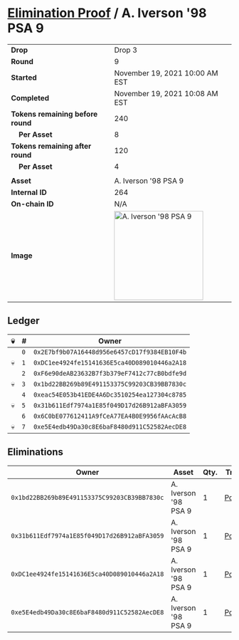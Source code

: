 # [Elimination Proof](./readme.md) / A. Iverson &#039;98 PSA 9

|||
|---|---|
| **Drop** | Drop 3 |
| **Round** | 9 |
| **Started** | November 19, 2021 10:00 AM EST |
| **Completed** | November 19, 2021 10:08 AM EST |
| **Tokens remaining before round** | 240 |
| **&nbsp;&nbsp;&nbsp;&nbsp;Per Asset** | 8 |
| **Tokens remaining after round** | 120 |
| **&nbsp;&nbsp;&nbsp;&nbsp;Per Asset** | 4 |
| | |
| **Asset** | A. Iverson &#039;98 PSA 9 |
| **Internal ID** | 264 |
| **On-chain ID** | N/A |
| **Image** | <img src="https://tcdn.blokpax.com/94d9199b-dc56-4dc7-9892-171fdfcfc940/00d79499f48fc1b86628f17c7f078b06bdb4da6fc5fbcc8fb57b72e30691ed40.jpg" height="200" alt="A. Iverson &#039;98 PSA 9" /> |

## Ledger

| 💀 | # | Owner |
| --- | --- | --- |
|  | `0` | `0x2E7bf9b07A16448d956e6457cD17f9384EB10F4b` |
| 💀 | `1` | `0xDC1ee4924fe15141636E5ca40D089010446a2A18` |
|  | `2` | `0xF6e90deAB23632B7f3b379eF7412c77cB0bdfe9d` |
| 💀 | `3` | `0x1bd22BB269b89E491153375C99203CB39BB7830c` |
|  | `4` | `0xeac54E053b41EDE4A6Dc3510254ea127304c8785` |
| 💀 | `5` | `0x31b611Edf7974a1E85f049D17d26B912aBFA3059` |
|  | `6` | `0x6C0bE077612411A9fCeA77EA4B0E9956fAAcAcB8` |
| 💀 | `7` | `0xe5E4edb49Da30c8E6baF8480d911C52582AecDE8` |


## Eliminations

| Owner | Asset | Qty. | Transaction |
| --- | --- | --- | --- |
| `0x1bd22BB269b89E491153375C99203CB39BB7830c` | A. Iverson '98 PSA 9 | 1 | [Polygonscan](https://polygonscan.com/tx/0x83a237e010b89a57f44dfcf193be01b7377b9ad779bd4e5691982e0abbc91212) |
| `0x31b611Edf7974a1E85f049D17d26B912aBFA3059` | A. Iverson '98 PSA 9 | 1 | [Polygonscan](https://polygonscan.com/tx/0xa52ea716492def33d1f0bb15d348af5d909e8836701e3339ee50994854b8adff) |
| `0xDC1ee4924fe15141636E5ca40D089010446a2A18` | A. Iverson '98 PSA 9 | 1 | [Polygonscan](https://polygonscan.com/tx/0x7ba622eac7a5a1ef55a254792e880e51ee7a87c133277aa38ab74b5bdfe92489) |
| `0xe5E4edb49Da30c8E6baF8480d911C52582AecDE8` | A. Iverson '98 PSA 9 | 1 | [Polygonscan](https://polygonscan.com/tx/0x2c0f352280f145e081fa41fd56e4e75c7179a1600680d14fca5b128b3c27a567) |
